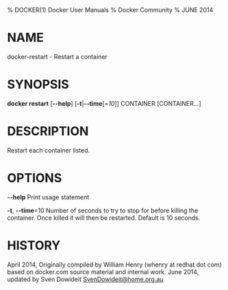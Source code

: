 % DOCKER(1) Docker User Manuals
% Docker Community
% JUNE 2014
# NAME
docker-restart - Restart a container

# SYNOPSIS
**docker restart**
[**--help**]
[**-t**|**--time**[=*10*]]
CONTAINER [CONTAINER...]

# DESCRIPTION
Restart each container listed.

# OPTIONS
**--help**
  Print usage statement

**-t**, **--time**=10
   Number of seconds to try to stop for before killing the container. Once killed it will then be restarted. Default is 10 seconds.

# HISTORY
April 2014, Originally compiled by William Henry (whenry at redhat dot com)
based on docker.com source material and internal work.
June 2014, updated by Sven Dowideit <SvenDowideit@home.org.au>
